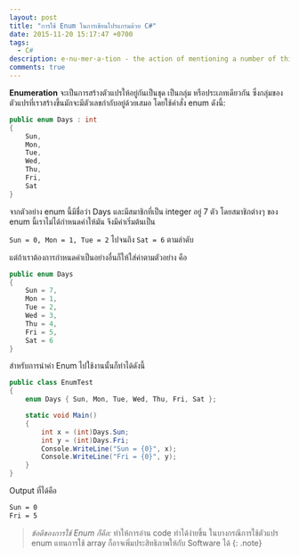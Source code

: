 ```yaml
---
layout: post
title: "การใช้ Enum ในการเขียนโปรแกรมด้วย C#"
date: 2015-11-20 15:17:47 +0700
tags:
  - C#
description: e·nu·mer·a·tion - the action of mentioning a number of things one by one.
comments: true
---
```

**Enumeration** จะเป็นการสร้างตัวแปรให้อยู่กันเป็นชุด เป็นกลุ่ม หรือประเภทเดียวกัน  ซึ่งกลุ่มของตัวแปรที่เราสร้างขึ้นมักจะมีตัวเลขกำกับอยู่ด้วยเสมอ โดยใช้คำสั่ง enum ดังนี้:

~~~csharp
public enum Days : int
{
    Sun,
    Mon,
    Tue,
    Wed,
    Thu,
    Fri,
    Sat
}
~~~
จากตัวอย่าง enum นี้มีชื่อว่า Days และมีสมาชิกที่เป็น integer อยู่ 7 ตัว โดยสมาชิกต่างๆ ของ enum นี้เราไม่ได้กำหนดค่าให้มัน จึงมีค่าเริ่มต้นเป็น

`Sun = 0, Mon = 1, Tue = 2` ไปจนถึง `Sat = 6` ตามลำดับ

แต่ถ้าเราต้องการกำหนดค่าเป็นอย่างอื่นก็ให้ใส่ค่าตามตัวอย่าง คือ
~~~csharp
public enum Days
{
    Sun = 7,
    Mon = 1,
    Tue = 2,
    Wed = 3,
    Thu = 4,
    Fri = 5,
    Sat = 6
}
~~~
สำหรับการนำค่า Enum ไปใช้งานนั้นก็ทำได้ดังนี้
~~~csharp
public class EnumTest
{
    enum Days { Sun, Mon, Tue, Wed, Thu, Fri, Sat };

    static void Main()
    {
        int x = (int)Days.Sun;
        int y = (int)Days.Fri;
        Console.WriteLine("Sun = {0}", x);
        Console.WriteLine("Fri = {0}", y);
    }
}
~~~
Output ที่ได้คือ
~~~bash
Sun = 0
Fri = 5
~~~
>*ข้อดีของการใช้ Enum ก็คือ:* ทำให้การอ่าน code ทำได้ง่ายขึ้น ในบางกรณีการใช้ตัวแปร enum แทนการใช้ array ก็อาจเพิ่มประสิทธิภาพให้กับ Software ได้
{: .note}
~~~bash


~~~
